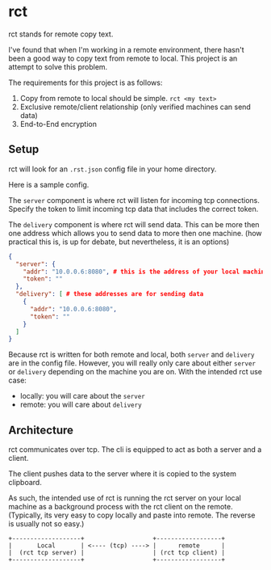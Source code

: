 # rct

rct stands for remote copy text.

I've found that when I'm working in a remote environment, there hasn't been a good way to copy text from remote to local.
This project is an attempt to solve this problem.

The requirements for this project is as follows:

1. Copy from remote to local should be simple. `rct <my text>`
2. Exclusive remote/client relationship (only verified machines can send data)
3. End-to-End encryption

## Setup

rct will look for an `.rst.json` config file in your home directory.

Here is a sample config.

The `server` component is where rct will listen for incoming tcp connections.
Specify the token to limit incoming tcp data that includes the correct token.

The `delivery` component is where rct will send data.
This can be more then one address which allows you to send data to more then one machine.
(how practical this is, is up for debate, but nevertheless, it is an options)

```json
{
  "server": {
    "addr": "10.0.0.6:8080", # this is the address of your local machine and the port to listen on
    "token": ""
  },
  "delivery": [ # these addresses are for sending data
    {
      "addr": "10.0.0.6:8080",
      "token": ""
    }
  ]
}
```

Because rct is written for both remote and local, both `server` and `delivery` are in the config file.
However, you will really only care about either `server` or `delivery` depending on the machine you are on.
With the intended rct use case:
- locally: you will care about the `server`
- remote: you will care about `delivery`

## Architecture

rct communicates over tcp.
The cli is equipped to act as both a server and a client.

The client pushes data to the server where it is copied to the system clipboard.

As such, the intended use of rct is running the rct server on your local machine as a background process with the rct client on the remote.
(Typically, its very easy to copy locally and paste into remote. The reverse is usually not so easy.)

```
+-------------------+                   +------------------+
|       Local       | <---- (tcp) ----> |      remote      |
|  (rct tcp server) |                   | (rct tcp client) |
+-------------------+                   +------------------+
```

